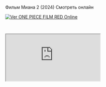 Фильм Миана 2 (2024) Смотреть онлайн
<p><a href="https://2en7vtt5.3b5n.shop/p/HzJXFLBY" target="_blank" rel="noopener noreferrer"><img src="https://i.imgur.com/2skYgg1.gif?top-gun-maverick" alt="Ver ONE PIECE FILM RED Online" /></a></p>
<p>&nbsp;</p>

<div class="plyr__video-embed" id="player">
  <iframe
    src="https://www.youtube.com/embed/2h0PraTkkpg?origin=https://plyr.io&amp;iv_load_policy=3&amp;modestbranding=1&amp;playsinline=1&amp;showinfo=0&amp;rel=0&amp;enablejsapi=1"
    allowfullscreen
    allowtransparency
    allow="autoplay"
  ></iframe>
</div>

<!DOCTYPE html>
<html>
  <head>
    <title>Фильм Моана 2 (2024) Смотреть онлайн в хорошем качестве</title>
  </head>
  <body>
    <object width="560" height="315" data="https://www.youtube.com/embed/0mTAscD4vt8">
    </object>
  </body>
</html>
